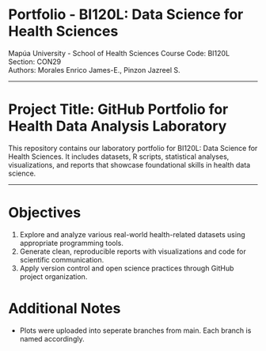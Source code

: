 # Portfolio - BI120L: Data Science for Health Sciences  
Mapúa University - School of Health Sciences 
Course Code: BI120L  
Section: CON29  
Authors: Morales Enrico James-E., Pinzon Jazreel S. 

---

# Project Title: GitHub Portfolio for Health Data Analysis Laboratory
This repository contains our laboratory portfolio for BI120L: Data Science for Health Sciences. It includes datasets, R scripts, statistical analyses, visualizations, and reports that showcase foundational skills in health data science.

---

# Objectives
1. Explore and analyze various real-world health-related datasets using appropriate programming tools.
2. Generate clean, reproducible reports with visualizations and code for scientific communication.
3. Apply version control and open science practices through GitHub project organization.

# Additional Notes
- Plots were uploaded into seperate branches from main. Each branch is named accordingly.
